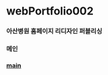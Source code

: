 # webPortfolio002
### 아산병원 홈페이지 리디자인 퍼블리싱


### 메인
### [main](https://soonya27.github.io/webPortfolio002/)
